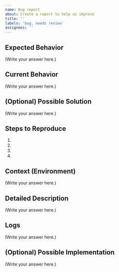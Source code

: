 ```yaml
---
name: Bug report
about: Create a report to help us improve
title: ''
labels: 'bug, needs review'
assignees: ''
---
```


<!--- Please DO NOT remove the automatically added 'needs review' label -->
<!--- Provide a general summary of the issue in the Title above -->

## Expected Behavior

<!--- Tell us what should happen -->

(Write your answer here.)

## Current Behavior

<!--- Tell us what happens instead of the expected behavior -->

(Write your answer here.)

## (Optional) Possible Solution

<!--- Not obligatory, but suggest a fix/reason for the bug, -->

(Write your answer here.)

## Steps to Reproduce

<!--- Provide a link to a live example, or an unambiguous set of steps to -->
<!--- reproduce this bug. Include code to reproduce, if relevant -->

1.
2.
3.
4.

## Context (Environment)

<!--- How has this issue affected you? What are you trying to accomplish? -->
<!--- Providing context helps us come up with a solution that is most useful in the real world -->
<!--- Provide a general summary of the issue in the Title above -->

(Write your answer here.)

## Detailed Description

<!--- Provide a detailed description of the change or addition you are proposing -->
<!-- For example:
- Device: [e.g. iPhone6]
- OS: [e.g. iOS8.1]
- Browser [e.g. stock browser, safari]
- Version [e.g. 22] -->

(Write your answer here.)

## Logs

<!--- Obligatory if the bug occurred while running HOPR Chat, please attach to this issue the file named "log" or "log.txt" produced in your "hopr-chat" folder. -->

(Write your answer here.)

## (Optional) Possible Implementation

<!--- Not obligatory, but suggest an idea for implementing addition or change -->

(Write your answer here.)
